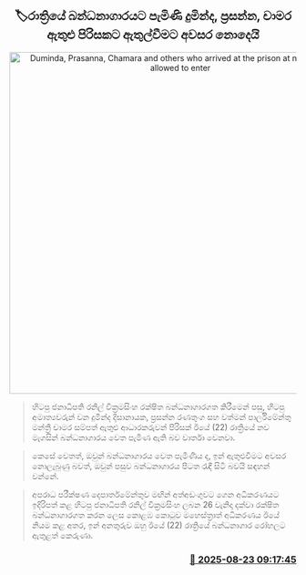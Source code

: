 <p align='center'><b><h2 align='center' title='Duminda, Prasanna, Chamara and others who arrived at the prison at night are not allowed to enter'>🏷රාත්‍රියේ බන්ධනාගාරයට පැමිණි දුමින්ද, ප්‍රසන්න, චාමර ඇතුළු පිරිසකට ඇතුල්වීමට අවසර නොදෙයි</h2></b></p>
<p align='center'><img src='https://helakuru.sgp1.cdn.digitaloceanspaces.com/esana/images/lib/ranil-prison.jpg' width='600' alt='Duminda, Prasanna, Chamara and others who arrived at the prison at night are not allowed to enter'></p>

> හිටපු ජනාධිපති රනිල් වික්‍රමසිංහ රක්ෂිත බන්ධනාගාරගත කිරීමෙන් පසු, හිටපු අමාත්‍යවරුන් වන දුමින්ද දිසානායක, ප්‍රසන්න රණතුංග සහ වත්මන් පාර්ලිමේන්තු මන්ත්‍රී චාමර සම්පත් ඇතුළු ආධාරකරුවන් පිරිසක් ඊයේ (22) රාත්‍රියේ නව මැගසින් බන්ධනාගාරය වෙත පැමිණ ඇති බව වාර්තා වෙනවා.

> කෙසේ වෙතත්, ඔවුන් බන්ධනාගාරය වෙත පැමිණිය ද, ඉන් ඇතුළුවීමට අවසර නොලැබුණු බවත්, ඔවුන් පසුව බන්ධනාගාරය පිටත රැඳී සිටි බවයි සඳහන් වන්නේ.

> අපරාධ පරීක්ෂණ දෙපාර්තමේන්තුව මඟින් අත්අඩංගුවට ගෙන අධිකරණයට ඉදිරිපත් කළ හිටපු ජනාධිපති රනිල් වික්‍රමසිංහ ලබන 26 වැනිදා දක්වා රක්ෂිත බන්ධනාගාරගත කරන ලෙස කොළඹ කොටුව මහෙස්ත්‍රාත් අධිකරණය ඊයේ නියම කළ අතර, ඉන් අනතුරුව ඔහු ඊයේ (22) රාත්‍රියේ බන්ධනාගාර රෝහලට ඇතුළත් කෙරුණා.



<h3 align='right'><a href='https://www.helakuru.lk/esana/p/112977/'>📅 2025-08-23 09:17:45</a></h3>
